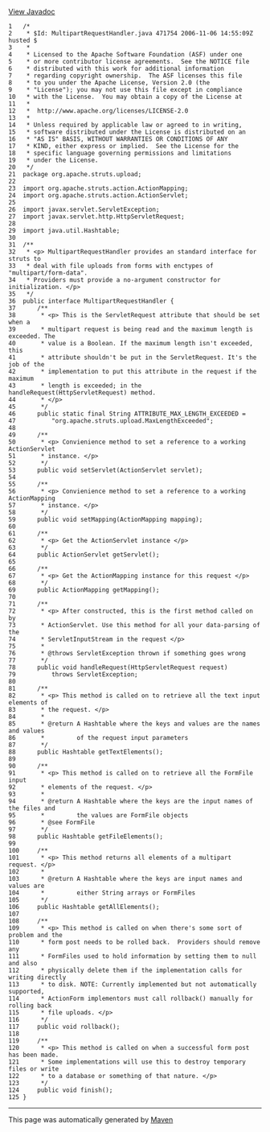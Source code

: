 [View Javadoc](../../../../../apidocs/org/apache/struts/upload/MultipartRequestHandler.html.md)


    1   /*
    2    * $Id: MultipartRequestHandler.java 471754 2006-11-06 14:55:09Z husted $
    3    *
    4    * Licensed to the Apache Software Foundation (ASF) under one
    5    * or more contributor license agreements.  See the NOTICE file
    6    * distributed with this work for additional information
    7    * regarding copyright ownership.  The ASF licenses this file
    8    * to you under the Apache License, Version 2.0 (the
    9    * "License"); you may not use this file except in compliance
    10   * with the License.  You may obtain a copy of the License at
    11   *
    12   *  http://www.apache.org/licenses/LICENSE-2.0
    13   *
    14   * Unless required by applicable law or agreed to in writing,
    15   * software distributed under the License is distributed on an
    16   * "AS IS" BASIS, WITHOUT WARRANTIES OR CONDITIONS OF ANY
    17   * KIND, either express or implied.  See the License for the
    18   * specific language governing permissions and limitations
    19   * under the License.
    20   */
    21  package org.apache.struts.upload;
    22  
    23  import org.apache.struts.action.ActionMapping;
    24  import org.apache.struts.action.ActionServlet;
    25  
    26  import javax.servlet.ServletException;
    27  import javax.servlet.http.HttpServletRequest;
    28  
    29  import java.util.Hashtable;
    30  
    31  /**
    32   * <p> MultipartRequestHandler provides an standard interface for struts to
    33   * deal with file uploads from forms with enctypes of "multipart/form-data".
    34   * Providers must provide a no-argument constructor for initialization. </p>
    35   */
    36  public interface MultipartRequestHandler {
    37      /**
    38       * <p> This is the ServletRequest attribute that should be set when a
    39       * multipart request is being read and the maximum length is exceeded. The
    40       * value is a Boolean. If the maximum length isn't exceeded, this
    41       * attribute shouldn't be put in the ServletRequest. It's the job of the
    42       * implementation to put this attribute in the request if the maximum
    43       * length is exceeded; in the handleRequest(HttpServletRequest) method.
    44       * </p>
    45       */
    46      public static final String ATTRIBUTE_MAX_LENGTH_EXCEEDED =
    47          "org.apache.struts.upload.MaxLengthExceeded";
    48  
    49      /**
    50       * <p> Convienience method to set a reference to a working ActionServlet
    51       * instance. </p>
    52       */
    53      public void setServlet(ActionServlet servlet);
    54  
    55      /**
    56       * <p> Convienience method to set a reference to a working ActionMapping
    57       * instance. </p>
    58       */
    59      public void setMapping(ActionMapping mapping);
    60  
    61      /**
    62       * <p> Get the ActionServlet instance </p>
    63       */
    64      public ActionServlet getServlet();
    65  
    66      /**
    67       * <p> Get the ActionMapping instance for this request </p>
    68       */
    69      public ActionMapping getMapping();
    70  
    71      /**
    72       * <p> After constructed, this is the first method called on by
    73       * ActionServlet. Use this method for all your data-parsing of the
    74       * ServletInputStream in the request </p>
    75       *
    76       * @throws ServletException thrown if something goes wrong
    77       */
    78      public void handleRequest(HttpServletRequest request)
    79          throws ServletException;
    80  
    81      /**
    82       * <p> This method is called on to retrieve all the text input elements of
    83       * the request. </p>
    84       *
    85       * @return A Hashtable where the keys and values are the names and values
    86       *         of the request input parameters
    87       */
    88      public Hashtable getTextElements();
    89  
    90      /**
    91       * <p> This method is called on to retrieve all the FormFile input
    92       * elements of the request. </p>
    93       *
    94       * @return A Hashtable where the keys are the input names of the files and
    95       *         the values are FormFile objects
    96       * @see FormFile
    97       */
    98      public Hashtable getFileElements();
    99  
    100     /**
    101      * <p> This method returns all elements of a multipart request. </p>
    102      *
    103      * @return A Hashtable where the keys are input names and values are
    104      *         either String arrays or FormFiles
    105      */
    106     public Hashtable getAllElements();
    107 
    108     /**
    109      * <p> This method is called on when there's some sort of problem and the
    110      * form post needs to be rolled back.  Providers should remove any
    111      * FormFiles used to hold information by setting them to null and also
    112      * physically delete them if the implementation calls for writing directly
    113      * to disk. NOTE: Currently implemented but not automatically supported,
    114      * ActionForm implementors must call rollback() manually for rolling back
    115      * file uploads. </p>
    116      */
    117     public void rollback();
    118 
    119     /**
    120      * <p> This method is called on when a successful form post has been made.
    121      * Some implementations will use this to destroy temporary files or write
    122      * to a database or something of that nature. </p>
    123      */
    124     public void finish();
    125 }

------------------------------------------------------------------------

This page was automatically generated by [Maven](http://maven.apache.org/)
